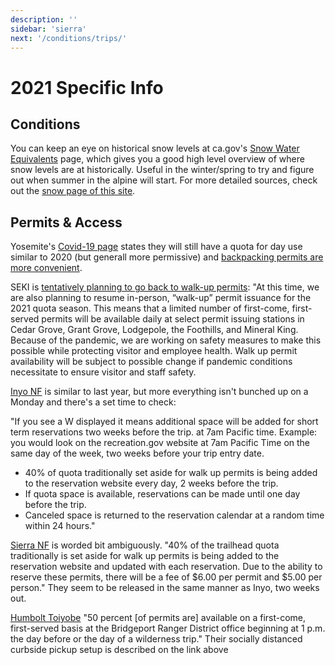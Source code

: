 ```yaml
---
description: ''
sidebar: 'sierra'
next: '/conditions/trips/'
---
```


# 2021 Specific Info

## Conditions

You can keep an eye on historical snow levels at ca.gov's [Snow Water Equivalents](https://cdec.water.ca.gov/snowapp/sweq.action) page, which gives you a good high level overview of where snow levels are at historically. Useful in the winter/spring to try and figure out when summer in the alpine will start. For more detailed sources, check out the [snow page of this site](../snow/).

## Permits & Access

Yosemite's [Covid-19 page](https://www.nps.gov/yose/planyourvisit/covid19.htm) states they will still have a quota for day use similar to 2020 (but generall more permissive) and [backpacking permits are more convenient](https://www.nps.gov/yose/planyourvisit/covid19.htm#onthisPage-2).

SEKI is [tentatively planning to go back to walk-up permits](https://www.nps.gov/seki/planyourvisit/wilderness_permits.htm): "At this time, we are also planning to resume in-person, “walk-up” permit issuance for the 2021 quota season. This means that a limited number of first-come, first-served permits will be available daily at select permit issuing stations in Cedar Grove, Grant Grove, Lodgepole, the Foothills, and Mineral King. Because of the pandemic, we are working on safety measures to make this possible while protecting visitor and employee health. Walk up permit availability will be subject to possible change if pandemic conditions necessitate to ensure visitor and staff safety. 

[Inyo NF](https://www.fs.usda.gov/detail/inyo/passes-permits/recreation/?cid=fsbdev3_003808) is similar to last year, but more everything isn't bunched up on a Monday and there's a set time to check:

"If you see a W displayed it means additional space will be added for short term reservations two weeks before the trip. at 7am Pacific time.  Example: you would look on the recreation.gov website at 7am Pacific Time on the same day of the week, two weeks before your trip entry date.

- 40% of quota traditionally set aside for walk up permits is being added to the reservation website every day, 2 weeks before the trip.
- If quota space is available, reservations can be made until one day before the trip.
- Canceled space is returned to the reservation calendar at a random time within 24 hours."

[Sierra NF](https://www.fs.usda.gov/detail/sierra/passes-permits/?cid=fsbdev7_018115) is worded bit ambiguously. "40% of the trailhead quota traditionally is set aside for walk up permits is being added to the reservation website and updated with each reservation. Due to the ability to reserve these permits, there will be a fee of $6.00 per permit and $5.00 per person." They seem to be released in the same manner as Inyo, two weeks out.

[Humbolt Toiyobe](https://www.fs.usda.gov/detail/htnf/passes-permits/?cid=fseprd673368) "50 percent [of permits are] available on a first-come, first-served basis at the Bridgeport Ranger District office beginning at 1 p.m. the day before or the day of a wilderness trip." Their socially distanced curbside pickup setup is described on the link above